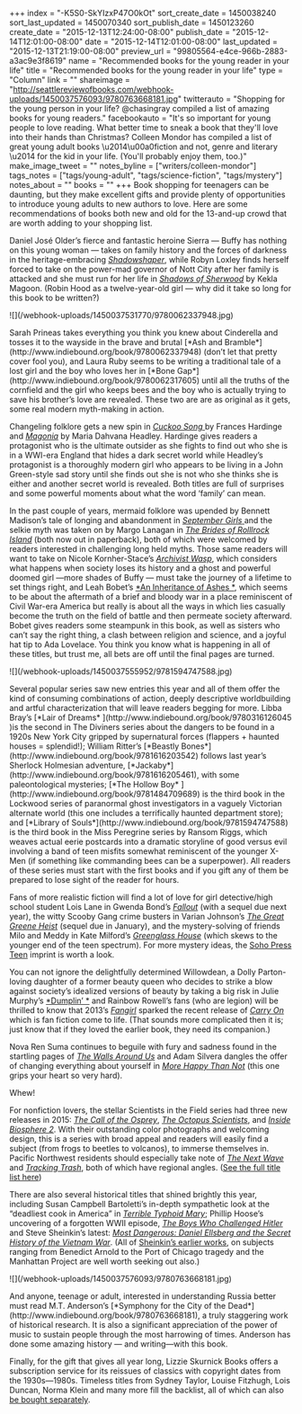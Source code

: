 +++
index = "-K5S0-SkYIzxP47O0kOt"
sort_create_date = 1450038240
sort_last_updated = 1450070340
sort_publish_date = 1450123260
create_date = "2015-12-13T12:24:00-08:00"
publish_date = "2015-12-14T12:01:00-08:00"
date = "2015-12-14T12:01:00-08:00"
last_updated = "2015-12-13T21:19:00-08:00"
preview_url = "99805564-e4ce-966b-2883-a3ac9e3f8619"
name = "Recommended books for the young reader in your life"
title = "Recommended books for the young reader in your life"
type = "Column"
link = ""
shareimage = "http://seattlereviewofbooks.com/webhook-uploads/1450037576093/9780763668181.jpg"
twitterauto = "Shopping for the young person in your life? @chasingray compiled a list of amazing books for young readers."
facebookauto = "It's so important for young people to love reading. What better time to sneak a book that they'll love into their hands than Christmas? Colleen Mondor has compiled a list of great young adult books \u2014\u00a0fiction and not, genre and literary \u2014 for the kid in your life. (You'll probably enjoy them, too.)"
make_image_tweet = ""
notes_byline = ["writers/colleen-mondor"]
tags_notes = ["tags/young-adult", "tags/science-fiction", "tags/mystery"]
notes_about = ""
books = ""
+++
Book shopping for teenagers can be daunting, but they make excellent gifts and provide plenty of opportunities to introduce young adults to new authors to love. Here are some recommendations of books both new and old for the 13-and-up crowd that are worth adding to your shopping list.

Daniel José Older’s fierce and fantastic heroine Sierra — Buffy has nothing on this young woman — takes on family history and the forces of darkness in the heritage-embracing [*Shadowshaper*](http://www.indiebound.org/book/9780545591614), while Robyn Loxley finds herself forced to take on the power-mad governor of Nott City after her family is attacked and she must run for her life in [*Shadows of Sherwood*](http://www.indiebound.org/book/9781681190235) by Kekla Magoon. (Robin Hood as a twelve-year-old girl — why did it take so long for this book to be written?)

<p class="image-left">![](/webhook-uploads/1450037531770/9780062337948.jpg)</p>Sarah Prineas takes everything you think you knew about Cinderella and tosses it to the wayside in the brave and brutal [*Ash and Bramble*](http://www.indiebound.org/book/9780062337948) (don’t let that pretty cover fool you), and Laura Ruby seems to be writing a traditional tale of a lost girl and the boy who loves her in [*Bone Gap*](http://www.indiebound.org/book/9780062317605) until all the truths of the cornfield and the girl who keeps bees and the boy who is actually trying to save his brother’s love are revealed. These two are are as original as it gets, some real modern myth-making in action.

Changeling folklore gets a new spin in [*Cuckoo Song* ](http://www.indiebound.org/book/9781419714801) by Frances Hardinge and [*Magonia*](http://www.indiebound.org/book/9780062320520) by Maria Dahvana Headley. Hardinge gives readers a protagonist who is the ultimate outsider as she fights to find out who she is in a WWI-era England that hides a dark secret world while Headley’s protagonist is a thoroughly modern girl who appears to be living in a John Green-style sad story until she finds out she is not who she thinks she is either and another secret world is revealed. Both titles are full of surprises and some powerful moments about what the word ‘family’ can mean.

In the past couple of years, mermaid folklore was upended by Bennett Madison’s tale of longing and abandonment in [*September Girls* ](http://www.indiebound.org/book/9780061255656 )and the selkie myth was taken on by Margo Lanagan in [*The Brides of Rolllrock Island*](http://www.indiebound.org/book/9780857560339) (both now out in paperback), both of which were welcomed by readers interested in challenging long held myths. Those same readers will want to take on Nicole Kornher-Stace’s [*Archivist Wasp*](http://www.indiebound.org/book/9781618730978), which considers what happens when society loses its history and a ghost and powerful doomed girl —more shades of Buffy — must take the journey of a lifetime to set things right, and Leah Bobet’s [*An Inheritance of Ashes *](http://www.indiebound.org/book/9780544281110), which seems to be about the aftermath of a brief and bloody war in a place reminiscent of Civil War-era America but really is about all the ways in which lies casually become the truth on the field of battle and then permeate society afterward. Bobet gives readers some steampunk in this book, as well as sisters who can’t say the right thing, a clash between religion and science, and a joyful hat tip to Ada Lovelace. You think you know what is happening in all of these titles, but trust me, all bets are off until the final pages are turned.

<p class="image-left">![](/webhook-uploads/1450037555952/9781594747588.jpg)</p>Several popular series saw new entries this year and all of them offer the kind of consuming combinations of action, deeply descriptive worldbuilding and artful characterization that will leave readers begging for more. Libba Bray’s [*Lair of Dreams* ](http://www.indiebound.org/book/9780316126045 )is the second in The Diviners series about the dangers to be found in a 1920s New York City gripped by supernatural forces (flappers + haunted houses = splendid!); William Ritter’s [*Beastly Bones*](http://www.indiebound.org/book/9781616203542) follows last year’s Sherlock Holmesian adventure, [*Jackaby*](http://www.indiebound.org/book/9781616205461), with some paleontological mysteries; [*The Hollow Boy* ](http://www.indiebound.org/book/9781484709689) is the third book in the Lockwood series of paranormal ghost investigators in a vaguely Victorian alternate world (this one includes a terrifically haunted department store); and [*Library of Souls*](http://www.indiebound.org/book/9781594747588) is the third book in the Miss Peregrine series by Ransom Riggs, which weaves actual eerie postcards into a dramatic storyline of good versus evil involving a band of teen misfits somewhat reminiscent of the younger X-Men (if something like commanding bees can be a superpower). All readers of these series must start with the first books and if you gift any of them be prepared to lose sight of the reader for hours.

Fans of more realistic fiction will find a lot of love for girl detective/high school student Lois Lane in Gwenda Bond’s [*Fallout*](http://www.indiebound.org/book/9781630790059) (with a sequel due next year), the witty Scooby Gang crime busters in Varian Johnson’s [*The Great Greene Heist*](http://www.indiebound.org/book/9780545525534) (sequel due in January), and the mystery-solving of friends Milo and Meddy in Kate Milford’s [*Greenglass House*](http://www.indiebound.org/book/9780544540286) (which skews to the younger end of the teen spectrum). For more mystery ideas, the [Soho Press Teen](http://sohopress.com/soho-teen/) imprint is worth a look.

You can not ignore the delightfully determined Willowdean, a Dolly Parton-loving daughter of a former beauty queen who decides to strike a blow against society’s idealized versions of beauty by taking a big risk in Julie Murphy’s [*Dumplin’ *](http://www.indiebound.org/book/9780062327185 ) and Rainbow Rowell’s fans (who are legion) will be thrilled to know that 2013’s [*Fangirl*](http://www.indiebound.org/book/9781250030955) sparked the recent release of [*Carry On*](http://www.indiebound.org/book/9781250049551) which is fan fiction come to life. (That sounds more complicated then it is; just know that if they loved the earlier book, they need its companion.)

Nova Ren Suma continues to beguile with fury and sadness found in the startling pages of [*The Walls Around Us*](http://www.indiebound.org/book/9781616203726) and Adam Silvera dangles the offer of changing everything about yourself in [*More Happy Than Not*](http://www.indiebound.org/book/9781616956776) (this one grips your heart so very hard).

Whew!

For nonfiction lovers, the stellar Scientists in the Field series had three new releases in 2015: [*The Call of the Osprey*](http://www.indiebound.org/book/9780544232686), [*The Octopus Scientists*](http://www.indiebound.org/book/9780544232709), and [*Inside Biosphere 2*](http://www.indiebound.org/book/9780544416642). With their outstanding color photographs and welcoming design, this is a series with broad appeal and readers will easily find a subject (from frogs to beetles to volcanos), to immerse themselves in. Pacific Northwest residents should especially take note of [*The Next Wave*](http://www.indiebound.org/book/9780544099999) and [*Tracking Trash*](http://www.indiebound.org/book/9780547328607), both of which have regional angles. ([See the full title list here](http://www.sciencemeetsadventure.com/books/))

There are also several historical titles that shined brightly this year, including Susan Campbell Bartoletti’s in-depth sympathetic look at the “deadliest cook in America” in  [*Terrible Typhoid Mary*](http://www.indiebound.org/book/9780544313675); Phillip Hoose’s uncovering of a forgotten WWII episode, [*The Boys Who Challenged Hitler* ](http://www.indiebound.org/book/9780374300227 )and Steve Sheinkin’s latest: [*Most Dangerous: Daniel Ellsberg and the Secret History of the Vietnam War*](http://www.indiebound.org/book/9781596439528). (All of [Sheinkin’s earlier works](http://www.indiebound.org/search/book?searchfor=Sheinkin%2C+Steve), on subjects ranging from Benedict Arnold to the Port of Chicago tragedy and the Manhattan Project are well worth seeking out also.)

<p class="image-left">![](/webhook-uploads/1450037576093/9780763668181.jpg)</p>And anyone, teenage or adult, interested in understanding Russia better must read M.T. Anderson’s [*Symphony for the City of the Dead*](http://www.indiebound.org/book/9780763668181), a truly staggering work of historical research. It is also a significant appreciation of the power of music to sustain people through the most harrowing of times. Anderson has done some amazing history — and writing—with this book.

Finally, for the gift that gives all year long, Lizzie Skurnick Books offers a subscription service for its reissues of classics with copyright dates from the 1930s—1980s. Timeless titles from Sydney Taylor, Louise Fitzhugh, Lois Duncan, Norma Klein and many more fill the backlist, all of which can also [be bought separately](http://lizzieskurnickbooks.com/). 

